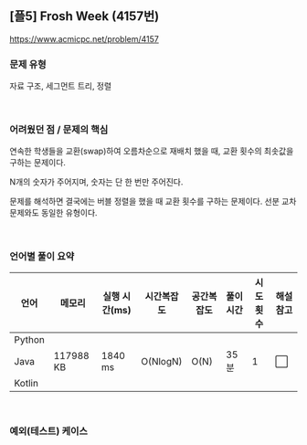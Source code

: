 ## [플5] Frosh Week (4157번)

https://www.acmicpc.net/problem/4157

### 문제 유형

자료 구조, 세그먼트 트리, 정렬

<br>

### 어려웠던 점 / 문제의 핵심

연속한 학생들을 교환(swap)하여 오름차순으로 재배치 했을 때, 교환 횟수의 최솟값을 구하는 문제이다.

N개의 숫자가 주어지며, 숫자는 단 한 번만 주어진다.

문제를 해석하면 결국에는 버블 정렬을 했을 때 교환 횟수를 구하는 문제이다. 선분 교차 문제와도 동일한 유형이다.

<br>

### 언어별 풀이 요약

| 언어   | 메모리    | 실행 시간(ms) | 시간복잡도 | 공간복잡도 | 풀이 시간 | 시도 횟수 | 해설 참고            |
| ------ | --------- | ------------- | ---------- | ---------- | --------- | --------- | -------------------- |
| Python |           |               |            |            |           |           |                      |
| Java   | 117988 KB | 1840 ms       | O(NlogN)   | O(N)       | 35분      | 1         | :white_large_square: |
| Kotlin |           |               |            |            |           |           |                      |

<br>

### 예외(테스트) 케이스

```
```

